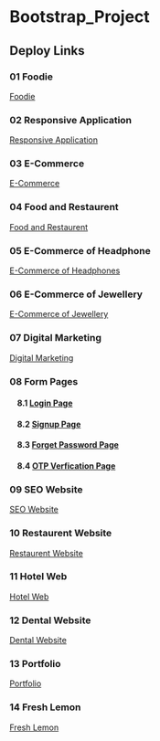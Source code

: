                                                         

# Bootstrap_Project
Deploy Links
--------------
### 01 Foodie
  <a href="https://foodiesapps.netlify.app">Foodie</a>

### 02 Responsive Application
  <a href="https://applandingres.netlify.app">Responsive Application</a>

### 03 E-Commerce
  <a href="https://e-commerceoffashion.netlify.app">E-Commerce</a>

### 04 Food and Restaurent
  <a href="https://webofheadphone.netlify.app">Food and Restaurent</a>

### 05 E-Commerce of Headphone
  <a href="https://webofheadphone.netlify.app">E-Commerce of Headphones</a>

### 06 E-Commerce of Jewellery
  <a href="https://e-commerceofjewellery.netlify.app">E-Commerce of Jewellery</a>

### 07 Digital Marketing
  <a href="https://digitalmarketi.netlify.app">Digital Marketing</a>

### 08 Form Pages
  #### &nbsp;&nbsp;&nbsp; 8.1  <a href="https://loginforn.netlify.app">Login Page</a>
  #### &nbsp;&nbsp;&nbsp; 8.2  <a href="https://signuform.netlify.app">Signup Page</a>
  #### &nbsp;&nbsp;&nbsp; 8.3  <a href="https://forgetpasssword.netlify.app">Forget Password Page</a>
  #### &nbsp;&nbsp;&nbsp; 8.4  <a href="https://otpverificat.netlify.app">OTP Verfication Page</a>
  
### 09 SEO Website
  <a href="https://wseowebsite.netlify.app">SEO Website</a>

### 10 Restaurent Website
  <a href="https://foodrestaurentweb.netlify.app">Restaurent Website</a>

### 11 Hotel Web
  <a href="https://hotelmngt.netlify.app">Hotel Web</a>

### 12 Dental Website
  <a href="">Dental Website</a>

### 13 Portfolio 
  <a href="https://plio.netlify.app">Portfolio</a>

### 14 Fresh Lemon
<a href="https://nibooweb.netlify.app">Fresh Lemon</a>

<!--
https://bestvisionweb.netlify.app/
<a href="https://bestvisionweb.">Best Vision</a>
